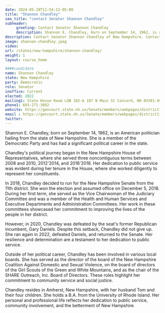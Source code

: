 ```yaml
---
date: 2024-05-28T11:54:12-05:00
title: "Shannon Chandley"
seo_title: "contact Senator Shannon Chandley"
subheader:
     greeting: Contact Senator Shannon Chandley
     description: Shannon E. Chandley, born on September 14, 1962, is an American politician hailing from the state of New Hampshire. She is a member of the Democratic Party and has had a significant political career in the state since 2022.
description: Contact Senator Shannon Chandley of New Hampshire. Contact information for Shannon Chandley includes email address, phone number, and mailing address.
image: shannon-chandley.jpeg
video:
url: /states/new-hampshire/shannon-chandley/
weight: 1
layout: course_home

####candidate
name: Shannon Chandley
state: New Hampshire
party: Democratic
role: Senator
inoffice: Current
elected: 2022
mailing1: State House Room LOB 102-A 107 N Main St Concord, NH 03301-4951
phone1: 603-271-3092
website: https://gencourt.state.nh.us/Senate/members/webpages/district11.aspx/
email : https://gencourt.state.nh.us/Senate/members/webpages/district11.aspx/
twitter:
---
```

Shannon E. Chandley, born on September 14, 1962, is an American politician hailing from the state of New Hampshire. She is a member of the Democratic Party and has had a significant political career in the state.

Chandley's political journey began in the New Hampshire House of Representatives, where she served three noncontiguous terms between 2008 and 2010, 2012'2014, and 2016'2018. Her dedication to public service was evident during her tenure in the House, where she worked diligently to represent her constituents.

In 2018, Chandley decided to run for the New Hampshire Senate from the 11th district. She won the election and assumed office on December 5, 2018. During her first term, she served as the Vice Chairwoman of the Judiciary Committee and was a member of the Health and Human Services and Executive Departments and Administration Committees. Her work in these committees showcased her commitment to improving the lives of the people in her district.

However, in 2020, Chandley was defeated by the seat's former Republican incumbent, Gary Daniels. Despite this setback, Chandley did not give up. She ran again in 2022, defeated Daniels, and returned to the Senate. Her resilience and determination are a testament to her dedication to public service.

Outside of her political career, Chandley has been involved in various local boards. She has served as the director of the board of the New Hampshire Coalition Against Domestic and Sexual Violence, on the board of directors of the Girl Scouts of the Green and White Mountains, and as the chair of the SHARE Outreach, Inc. Board of Directors. These roles highlight her commitment to community service and social justice.

Chandley resides in Amherst, New Hampshire, with her husband Tom and their four children. She holds a B.A. from the University of Rhode Island. Her personal and professional life reflects her dedication to public service, community involvement, and the betterment of New Hampshire.
